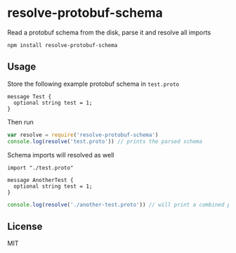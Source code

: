 # resolve-protobuf-schema

Read a protobuf schema from the disk, parse it and resolve all imports

```
npm install resolve-protobuf-schema
```

## Usage

Store the following example protobuf schema in `test.proto`

```
message Test {
  optional string test = 1;
}
```

Then run

``` js
var resolve = require('resolve-protobuf-schema')
console.log(resolve('test.proto')) // prints the parsed schema
```

Schema imports will resolved as well

```
import "./test.proto"

message AnotherTest {
  optional string test = 1;
}
```

``` js
console.log(resolve('./another-test.proto')) // will print a combined parsed schema
```

## License

MIT
